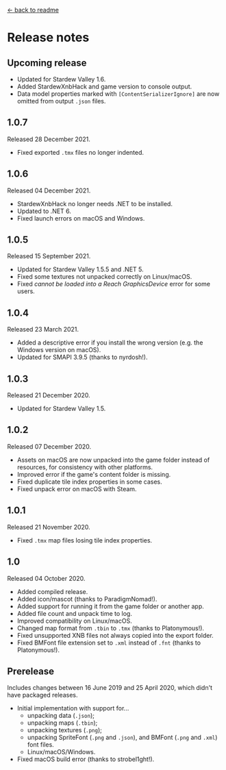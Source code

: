 [← back to readme](README.md)

# Release notes
## Upcoming release
* Updated for Stardew Valley 1.6.
* Added StardewXnbHack and game version to console output.
* Data model properties marked with `[ContentSerializerIgnore]` are now omitted from output `.json` files.

## 1.0.7
Released 28 December 2021.

* Fixed exported `.tmx` files no longer indented.

## 1.0.6
Released 04 December 2021.

* StardewXnbHack no longer needs .NET to be installed.
* Updated to .NET 6.
* Fixed launch errors on macOS and Windows.

## 1.0.5
Released 15 September 2021.

* Updated for Stardew Valley 1.5.5 and .NET 5.
* Fixed some textures not unpacked correctly on Linux/macOS.
* Fixed _cannot be loaded into a Reach GraphicsDevice_ error for some users.

## 1.0.4
Released 23 March 2021.

* Added a descriptive error if you install the wrong version (e.g. the Windows version on macOS).
* Updated for SMAPI 3.9.5 (thanks to nyrdosh!).

## 1.0.3
Released 21 December 2020.

* Updated for Stardew Valley 1.5.

## 1.0.2
Released 07 December 2020.

* Assets on macOS are now unpacked into the game folder instead of resources, for consistency with other platforms.
* Improved error if the game's content folder is missing.
* Fixed duplicate tile index properties in some cases.
* Fixed unpack error on macOS with Steam.

## 1.0.1
Released 21 November 2020.

* Fixed `.tmx` map files losing tile index properties.

## 1.0
Released 04 October 2020.

* Added compiled release.
* Added icon/mascot (thanks to ParadigmNomad!).
* Added support for running it from the game folder or another app.
* Added file count and unpack time to log.
* Improved compatibility on Linux/macOS.
* Changed map format from `.tbin` to `.tmx` (thanks to Platonymous!).
* Fixed unsupported XNB files not always copied into the export folder.
* Fixed BMFont file extension set to `.xml` instead of `.fnt` (thanks to Platonymous!).

## Prerelease
Includes changes between 16 June 2019 and 25 April 2020, which didn't have packaged releases.

* Initial implementation with support for...
  * unpacking data (`.json`);
  * unpacking maps (`.tbin`);
  * unpacking textures (`.png`);
  * unpacking SpriteFont (`.png` and `.json`), and BMFont (`.png` and `.xml`) font files.
  * Linux/macOS/Windows.
* Fixed macOS build error (thanks to strobel1ght!).
